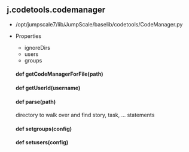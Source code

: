 ## j.codetools.codemanager

- /opt/jumpscale7/lib/JumpScale/baselib/codetools/CodeManager.py
- Properties
    - ignoreDirs
    - users
    - groups

    #### def getCodeManagerForFile(path) 
    #### def getUserId(username) 
    #### def parse(path) 
    
    directory to walk over and find story, task, ... statements
    #### def setgroups(config) 
    #### def setusers(config) 
